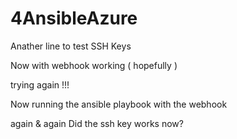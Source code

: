 # 4AnsibleAzure
Anather line to test SSH Keys


Now with webhook working ( hopefully )

trying again !!!

Now running the ansible playbook with the webhook

again & again
Did the ssh key works now?
